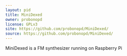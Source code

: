 ```yaml
---
layout: pid
title: MiniDexed
owner: probonopd
license: GPLv3
site: https://github.com/probonopd/MiniDexed/
source: https://github.com/probonopd/MiniDexed/
---
```

MiniDexed is a FM synthesizer running on Raspberry Pi
